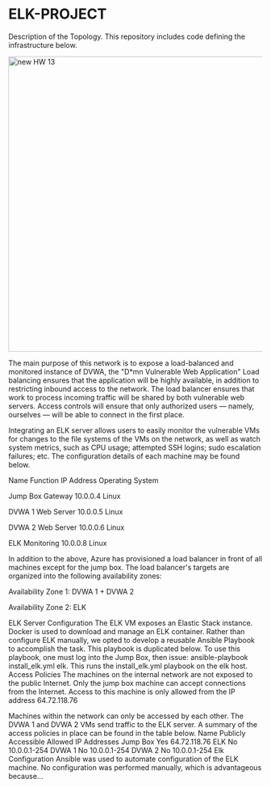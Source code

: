 # ELK-PROJECT

Description of the Topology.
This repository includes code defining the infrastructure below.

<img width="584" alt="new HW 13" src="https://user-images.githubusercontent.com/78521992/121824990-94864700-cc75-11eb-9115-1584ca5d9013.png">

The main purpose of this network is to expose a load-balanced and monitored instance of DVWA, the "D*mn Vulnerable Web Application"
Load balancing ensures that the application will be highly available, in addition to restricting inbound access to the network. The load balancer ensures that work to process incoming traffic will be shared by both vulnerable web servers. Access controls will ensure that only authorized users — namely, ourselves — will be able to connect in the first place.


Integrating an ELK server allows users to easily monitor the vulnerable VMs for changes to the file systems of the VMs on the network, as well as watch system metrics, such as CPU usage; attempted SSH logins; sudo escalation failures; etc.
The configuration details of each machine may be found below.

Name	Function	IP Address	Operating System


Jump Box	Gateway	10.0.0.4	Linux


DVWA 1	Web Server	10.0.0.5	Linux


DVWA 2	Web Server	10.0.0.6	Linux


ELK	Monitoring	10.0.0.8	Linux



In addition to the above, Azure has provisioned a load balancer in front of all machines except for the jump box. The load balancer's targets are organized into the following availability zones:


Availability Zone 1: DVWA 1 + DVWA 2


Availability Zone 2: ELK


ELK Server Configuration
The ELK VM exposes an Elastic Stack instance. Docker is used to download and manage an ELK container.
Rather than configure ELK manually, we opted to develop a reusable Ansible Playbook to accomplish the task. This playbook is duplicated below.
To use this playbook, one must log into the Jump Box, then issue: ansible-playbook install_elk.yml elk. This runs the install_elk.yml playbook on the elk host.
Access Policies
The machines on the internal network are not exposed to the public Internet.
Only the jump box machine can accept connections from the Internet. Access to this machine is only allowed from the IP address 64.72.118.76




Machines within the network can only be accessed by each other. The DVWA 1 and DVWA 2 VMs send traffic to the ELK server.
A summary of the access policies in place can be found in the table below.
Name	Publicly Accessible	Allowed IP Addresses
Jump Box	Yes	64.72.118.76
ELK	No	10.0.0.1-254
DVWA 1	No	10.0.0.1-254
DVWA 2	No	10.0.0.1-254
Elk Configuration
Ansible was used to automate configuration of the ELK machine. No configuration was performed manually, which is advantageous because...
